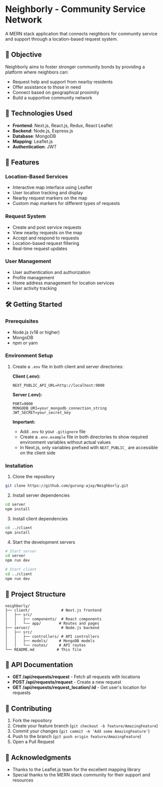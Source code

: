 # Neighborly - Community Service Network

A MERN stack application that connects neighbors for community service and support through a location-based request system.

## 🎯 Objective

Neighborly aims to foster stronger community bonds by providing a platform where neighbors can:
- Request help and support from nearby residents
- Offer assistance to those in need
- Connect based on geographical proximity
- Build a supportive community network

## 🚀 Technologies Used

- **Frontend**: Next.js, React.js, Redux, React Leaflet
- **Backend**: Node.js, Express.js
- **Database**: MongoDB
- **Mapping**: Leaflet.js
- **Authentication**: JWT

## 🌟 Features

### Location-Based Services
- Interactive map interface using Leaflet
- User location tracking and display
- Nearby request markers on the map
- Custom map markers for different types of requests

### Request System
- Create and post service requests
- View nearby requests on the map
- Accept and respond to requests
- Location-based request filtering
- Real-time request updates

### User Management
- User authentication and authorization
- Profile management
- Home address management for location services
- User activity tracking

## 🛠️ Getting Started

### Prerequisites
- Node.js (v18 or higher)
- MongoDB
- npm or yarn

### Environment Setup

1. Create a `.env` file in both client and server directories:

   **Client (.env):**
   ```
   NEXT_PUBLIC_API_URL=http://localhost:9000
   ```

   **Server (.env):**
   ```
   PORT=9000
   MONGODB_URI=your_mongodb_connection_string
   JWT_SECRET=your_secret_key
   ```

   **Important:**
   - Add `.env` to your `.gitignore` file
   - Create a `.env.example` file in both directories to show required environment variables without actual values
   - In Next.js, only variables prefixed with `NEXT_PUBLIC_` are accessible on the client side

### Installation

1. Clone the repository
```bash
git clone https://github.com/gurung-ajay/Neighborly.git
```

2. Install server dependencies
```bash
cd server
npm install
```

3. Install client dependencies
```bash
cd ../client
npm install
```

4. Start the development servers
```bash
# Start server
cd server
npm run dev

# Start client
cd ../client
npm run dev
```

## 📁 Project Structure

```
neighborly/
├── client/              # Next.js frontend
│   ├── src/
│   │   ├── components/  # React components
│   │   └── app/        # Routes and pages
├── server/              # Node.js backend
│   ├── src/
│   │   ├── controllers/ # API controllers
│   │   ├── models/     # MongoDB models
│   │   └── routes/     # API routes
└── README.md          # This file
```

## 📝 API Documentation

- **GET /api/requests/request** - Fetch all requests with locations
- **POST /api/requests/request** - Create a new request
- **GET /api/requests/request_location/:id** - Get user's location for requests

## 🤝 Contributing

1. Fork the repository
2. Create your feature branch (`git checkout -b feature/AmazingFeature`)
3. Commit your changes (`git commit -m 'Add some AmazingFeature'`)
4. Push to the branch (`git push origin feature/AmazingFeature`)
5. Open a Pull Request


## 🙏 Acknowledgments

- Thanks to the Leaflet.js team for the excellent mapping library
- Special thanks to the MERN stack community for their support and resources
